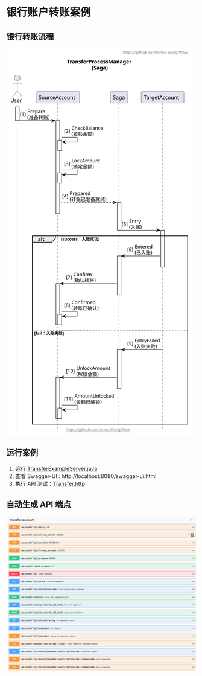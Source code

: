 # 银行账户转账案例

## 银行转账流程

<p align="center" style="text-align:center">
  <img src="../../document/design/assets/Saga-Transfer.svg" alt="Saga-Transfer"/>
</p>

## 运行案例

1. 运行 [TransferExampleServer.java](example-transfer-server/src/main/java/me/ahoo/wow/example/transfer/server/TransferExampleServer.java)
2. 查看 Swagger-UI : http://localhost:8080/swagger-ui.html
3. 执行 API 测试：[Transfer.http](Transfer.http)

## 自动生成 API 端点

<p align="center" style="text-align:center">
  <img src="../../document/design/assets/example-transfer-swagger.png" alt="Saga-Transfer"/>
</p>